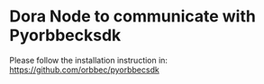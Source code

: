 # Dora Node to communicate with Pyorbbecksdk

Please follow the installation instruction in: https://github.com/orbbec/pyorbbecsdk
